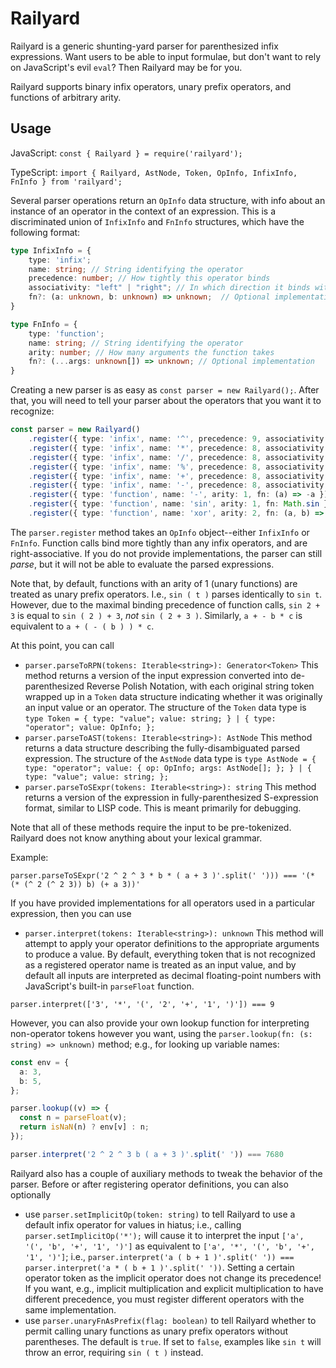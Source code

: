 Railyard
========

Railyard is a generic shunting-yard parser for parenthesized infix expressions. Want users to be able to input formulae, but don't want to rely on JavaScript's evil `eval`? Then Railyard may be for you.

Railyard supports binary infix operators, unary prefix operators, and functions of arbitrary arity.

Usage
-----
JavaScript: `const { Railyard } = require('railyard');`

TypeScript: `import { Railyard, AstNode, Token, OpInfo, InfixInfo, FnInfo } from 'railyard';`

Several parser operations return an `OpInfo` data structure, with info about an instance of an operator in the context of an expression. This is a discriminated union of `InfixInfo` and `FnInfo` structures, which have the following format:

```ts
type InfixInfo = {
    type: 'infix';
    name: string; // String identifying the operator
    precedence: number; // How tightly this operator binds
    associativity: "left" | "right"; // In which direction it binds with equal-precedence operators 
    fn?: (a: unknown, b: unknown) => unknown;  // Optional implementation
}

type FnInfo = {
    type: 'function';
    name: string; // String identifying the operator
    arity: number; // How many arguments the function takes
    fn?: (...args: unknown[]) => unknown; // Optional implementation
}
```


Creating a new parser is as easy as `const parser = new Railyard();`. After that, you will need to tell your parser about the operators that you want it to recognize:

```ts
const parser = new Railyard()
    .register({ type: 'infix', name: '^', precedence: 9, associativity: "right", fn: Math.pow })
    .register({ type: 'infix', name: '*', precedence: 8, associativity: "left", fn: (a, b) => a * b })
    .register({ type: 'infix', name: '/', precedence: 8, associativity: "left", fn: (a, b) => a / b })
    .register({ type: 'infix', name: '%', precedence: 8, associativity: "left", fn: (a, b) => a % b })
    .register({ type: 'infix', name: '+', precedence: 8, associativity: "left", fn: (a, b) => a + b })
    .register({ type: 'infix', name: '-', precedence: 8, associativity: "left", fn: (a, b) => a - b })
    .register({ type: 'function', name: '-', arity: 1, fn: (a) => -a })
    .register({ type: 'function', name: 'sin', arity: 1, fn: Math.sin })
    .register({ type: 'function', name: 'xor', arity: 2, fn: (a, b) => a ^ b });
```

The `parser.register` method takes an `OpInfo` object--either `InfixInfo` or `FnInfo`. Function calls bind more tightly than any infix operators, and are right-associative. If you do not provide implementations, the parser can still *parse*, but it will not be able to evaluate the parsed expressions.

Note that, by default, functions with an arity of 1 (unary functions) are treated as unary prefix operators. I.e., `sin ( t )` parses identically to `sin t`. However, due to the maximal binding precedence of function calls, `sin 2 + 3` is equal to `sin ( 2 ) + 3`, *not* `sin ( 2 + 3 )`. Similarly, `a + - b * c` is equivalent to `a + ( - ( b ) ) * c`.

At this point, you can call
* `parser.parseToRPN(tokens: Iterable<string>): Generator<Token>` This method returns a version of the input expression converted into de-parenthesized Reverse Polish Notation, with each original string token wrapped up in a `Token` data structure indicating whether it was originally an input value or an operator. The structure of the `Token` data type is `type Token = { type: "value"; value: string; } | { type: "operator"; value: OpInfo; };`
* `parser.parseToAST(tokens: Iterable<string>): AstNode` This method returns a data structure describing the fully-disambiguated parsed expression. The structure of the `AstNode` data type is `type AstNode = { type: "operator"; value: { op: OpInfo; args: AstNode[]; }; } | { type: "value"; value: string; };`
* `parser.parseToSExpr(tokens: Iterable<string>): string` This method returns a version of the expression in fully-parenthesized S-expression format, similar to LISP code. This is meant primarily for debugging.

Note that all of these methods require the input to be pre-tokenized. Railyard does not know anything about your lexical grammar.

Example:

`parser.parseToSExpr('2 ^ 2 ^ 3 * b * ( a + 3 )'.split(' '))) === '(* (* (^ 2 (^ 2 3)) b) (+ a 3))'`

If you have provided implementations for all operators used in a particular expression, then you can use

* `parser.interpret(tokens: Iterable<string>): unknown` This method will attempt to apply your operator definitions to the appropriate arguments to produce a value. By default, everything token that is not recognized as a registered operator name is treated as an input value, and by default all inputs are interpreted as decimal floating-point numbers with JavaScript's built-in `parseFloat` function.

`parser.interpret(['3', '*', '(', '2', '+', '1', ')']) === 9`

However, you can also provide your own lookup function for interpreting non-operator tokens however you want, using the `parser.lookup(fn: (s: string) => unknown)` method; e.g., for looking up variable names:

```ts
const env = {
  a: 3,
  b: 5,
};

parser.lookup((v) => {
  const n = parseFloat(v);
  return isNaN(n) ? env[v] : n;
});

parser.interpret('2 ^ 2 ^ 3 b ( a + 3 )'.split(' ')) === 7680
```

Railyard also has a couple of auxiliary methods to tweak the behavior of the parser. Before or after registering operator definitions, you can also optionally

* use `parser.setImplicitOp(token: string)` to tell Railyard to use a default infix operator for values in hiatus; i.e., calling `parser.setImplicitOp('*');` will cause it to interpret the input `['a', '(', 'b', '+', '1', ')']` as equivalent to `['a', '*', '(', 'b', '+', '1', ')']`; i.e., `parser.interpret('a ( b + 1 )'.split(' ')) === parser.interpret('a * ( b + 1 )'.split(' '))`. Setting a certain operator token as the implicit operator does not change its precedence! If you want, e.g., implicit multiplication and explicit multiplication to have different precedence, you must register different operators with the same implementation.
* use `parser.unaryFnAsPrefix(flag: boolean)` to tell Railyard whether to permit calling unary functions as unary prefix operators without parentheses. The default is `true`. If set to `false`, examples like `sin t` will throw an error, requiring `sin ( t )` instead.